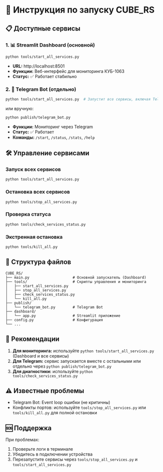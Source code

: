 # 🚀 Инструкция по запуску CUBE_RS

## 📋 Доступные сервисы

### 1. 📊 Streamlit Dashboard (основной)
```bash
python tools/start_all_services.py
```
- **URL:** http://localhost:8501
- **Функции:** Веб-интерфейс для мониторинга КУБ-1063
- **Статус:** ✅ Работает стабильно

### 2. 🤖 Telegram Bot (отдельно)
```bash
python tools/start_all_services.py  # Запустит все сервисы, включая Telegram Bot
```
или вручную:
```bash
python publish/telegram_bot.py
```
- **Функции:** Мониторинг через Telegram
- **Статус:** ✅ Работает
- **Команды:** `/start`, `/status`, `/stats`, `/help`

## 🛠️ Управление сервисами

### Запуск всех сервисов
```bash
python tools/start_all_services.py
```

### Остановка всех сервисов
```bash
python tools/stop_all_services.py
```

### Проверка статуса
```bash
python tools/check_services_status.py
```

### Экстренная остановка
```bash
python tools/kill_all.py
```

## 📁 Структура файлов

```
CUBE_RS/
├── main.py                    # Основной запускатель (Dashboard)
├── tools/                     # Скрипты управления и мониторинга
│   ├── start_all_services.py
│   ├── stop_all_services.py
│   ├── check_services_status.py
│   └── kill_all.py
├── publish/
│   └── telegram_bot.py        # Telegram Bot
├── dashboard/
│   └── app.py                 # Streamlit приложение
├── config.py                  # Конфигурация
└── ...
```

## 🎯 Рекомендации

1. **Для мониторинга:** используйте `python tools/start_all_services.py` (Dashboard и все сервисы)
2. **Для Telegram:** сервис запускается вместе с остальными или отдельно через `python publish/telegram_bot.py`
3. **Для диагностики:** используйте `python tools/check_services_status.py`

## ⚠️ Известные проблемы

- Telegram Bot: Event loop ошибки (не критичны)
- Конфликты портов: используйте `tools/stop_all_services.py` или `tools/kill_all.py` для полной остановки

## 🆘 Поддержка

При проблемах:
1. Проверьте логи в терминале
2. Убедитесь в подключении устройства
3. Перезапустите сервисы через `tools/stop_all_services.py` и `tools/start_all_services.py` 